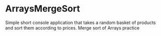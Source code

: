 # ArraysMergeSort
Simple short console application that takes a random basket of products and sort them according to prices. Merge sort of Arrays practice
